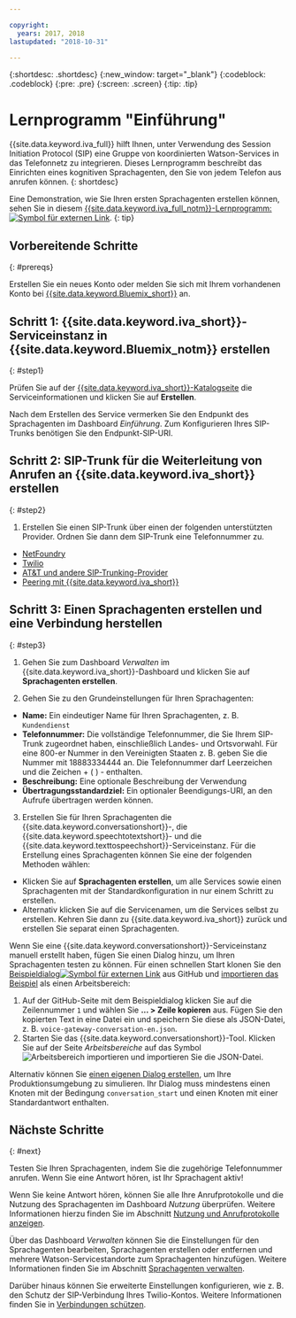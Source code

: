 ```yaml
---

copyright:
  years: 2017, 2018
lastupdated: "2018-10-31"

---
```


{:shortdesc: .shortdesc}
{:new_window: target="_blank"}
{:codeblock: .codeblock}
{:pre: .pre}
{:screen: .screen}
{:tip: .tip}

# Lernprogramm "Einführung"
{{site.data.keyword.iva_full}} hilft Ihnen, unter Verwendung des Session Initiation Protocol (SIP) eine Gruppe von koordinierten Watson-Services in das Telefonnetz zu integrieren. Dieses Lernprogramm beschreibt das Einrichten eines kognitiven Sprachagenten, den Sie von jedem Telefon aus anrufen können.
{: shortdesc}

Eine Demonstration, wie Sie Ihren ersten Sprachagenten erstellen können, sehen Sie in diesem [{{site.data.keyword.iva_full_notm}}-Lernprogramm: ![Symbol für externen Link](../../icons/launch-glyph.svg "Symbol für externen Link")](https://developer.ibm.com/tv/building-voice-enabled-cognitive-applications-with-watson/).
{: tip}

## Vorbereitende Schritte
{: #prereqs}

Erstellen Sie ein neues Konto oder melden Sie sich mit Ihrem vorhandenen Konto bei [{{site.data.keyword.Bluemix_short}}](https://console.bluemix.net/) an.

## Schritt 1: {{site.data.keyword.iva_short}}-Serviceinstanz in {{site.data.keyword.Bluemix_notm}} erstellen
{: #step1}

Prüfen Sie auf der [{{site.data.keyword.iva_short}}-Katalogseite](https://console.bluemix.net/catalog/services/voice-agent-with-watson) die Serviceinformationen und klicken Sie auf **Erstellen**.

Nach dem Erstellen des Service vermerken Sie den Endpunkt des Sprachagenten im Dashboard _Einführung_. Zum Konfigurieren Ihres SIP-Trunks benötigen Sie den Endpunkt-SIP-URI.

## Schritt 2: SIP-Trunk für die Weiterleitung von Anrufen an {{site.data.keyword.iva_short}} erstellen
{: #step2}

1. Erstellen Sie einen SIP-Trunk über einen der folgenden unterstützten Provider. Ordnen Sie dann dem SIP-Trunk eine Telefonnummer zu.

  * [NetFoundry](connect-SIP.html#NetFoundry-setup)
  * [Twilio](connect-SIP.html#twilio-setup)
  * [AT&T und andere SIP-Trunking-Provider](connect-SIP.html#att-other)
  * [Peering mit {{site.data.keyword.iva_short}}](connect-SIP.html#peering)

## Schritt 3: Einen Sprachagenten erstellen und eine Verbindung herstellen
{: #step3}

1. Gehen Sie zum Dashboard _Verwalten_ im {{site.data.keyword.iva_short}}-Dashboard und klicken Sie auf **Sprachagenten erstellen**.

2. Gehen Sie zu den Grundeinstellungen für Ihren Sprachagenten:
  * **Name:** Ein eindeutiger Name für Ihren Sprachagenten, z. B. `Kundendienst`
  * **Telefonnummer:** Die vollständige Telefonnummer, die Sie Ihrem SIP-Trunk zugeordnet haben, einschließlich Landes- und Ortsvorwahl. Für eine 800-er Nummer in den Vereinigten Staaten z. B. geben Sie die Nummer mit 18883334444 an. Die Telefonnummer darf Leerzeichen und die Zeichen + ( ) - enthalten.
  * **Beschreibung:** Eine optionale Beschreibung der Verwendung
  * **Übertragungsstandardziel:** Ein optionaler Beendigungs-URI, an den Aufrufe übertragen werden können. 

3. Erstellen Sie für Ihren Sprachagenten die {{site.data.keyword.conversationshort}}-, die {{site.data.keyword.speechtotextshort}}- und die {{site.data.keyword.texttospeechshort}}-Serviceinstanz. Für die Erstellung eines Sprachagenten können Sie eine der folgenden Methoden wählen:
  * Klicken Sie auf **Sprachagenten erstellen**, um alle Services sowie einen Sprachagenten mit der Standardkonfiguration in nur einem Schritt zu erstellen.
  * Alternativ klicken Sie auf die Servicenamen, um die Services selbst zu erstellen. Kehren Sie dann zu {{site.data.keyword.iva_short}} zurück und erstellen Sie separat einen Sprachagenten.

   Wenn Sie eine {{site.data.keyword.conversationshort}}-Serviceinstanz manuell erstellt haben, fügen Sie einen Dialog hinzu, um Ihren Sprachagenten testen zu können.  Für einen schnellen Start klonen Sie den [Beispieldialog![Symbol für externen Link](../../icons/launch-glyph.svg "Symbol für externen Link")](https://github.com/WASdev/sample.voice.gateway/blob/master/conversation/voice-gateway-conversation-en.json) aus GitHub und [importieren das Beispiel](../conversation/configure-workspace.html#creating-workspaces) als einen Arbeitsbereich:

   1. Auf der GitHub-Seite mit dem Beispieldialog klicken Sie auf die Zeilennummer `1` und wählen Sie **... > Zeile kopieren** aus. Fügen Sie den kopierten Text in eine Datei ein und speichern Sie diese als JSON-Datei, z. B. `voice-gateway-conversation-en.json`.
   2. Starten Sie das {{site.data.keyword.conversationshort}}-Tool. Klicken Sie auf der Seite _Arbeitsbereiche_ auf das Symbol ![Arbeitsbereich importieren](../conversation/images/workspace_import.png) und importieren Sie die JSON-Datei.

  Alternativ können Sie [einen eigenen Dialog erstellen](../conversation/dialog-build.html), um Ihre Produktionsumgebung zu simulieren. Ihr Dialog muss mindestens einen Knoten mit der Bedingung `conversation_start` und einen Knoten mit einer Standardantwort enthalten.


## Nächste Schritte
{: #next}

Testen Sie Ihren Sprachagenten, indem Sie die zugehörige Telefonnummer anrufen. Wenn Sie eine Antwort hören, ist Ihr Sprachagent aktiv!

Wenn Sie keine Antwort hören, können Sie alle Ihre Anrufprotokolle und die Nutzung des Sprachagenten im Dashboard _Nutzung_ überprüfen. Weitere Informationen hierzu finden Sie im Abschnitt [Nutzung und Anrufprotokolle anzeigen](logging.html).

Über das Dashboard _Verwalten_ können Sie die Einstellungen für den Sprachagenten bearbeiten, Sprachagenten erstellen oder entfernen und mehrere Watson-Servicestandorte zum Sprachagenten hinzufügen. Weitere Informationen finden Sie im Abschnitt [Sprachagenten verwalten](managing.html).

Darüber hinaus können Sie erweiterte Einstellungen konfigurieren, wie z. B. den Schutz der SIP-Verbindung Ihres Twilio-Kontos. Weitere Informationen finden Sie in [Verbindungen schützen](secure-trunking.html).
